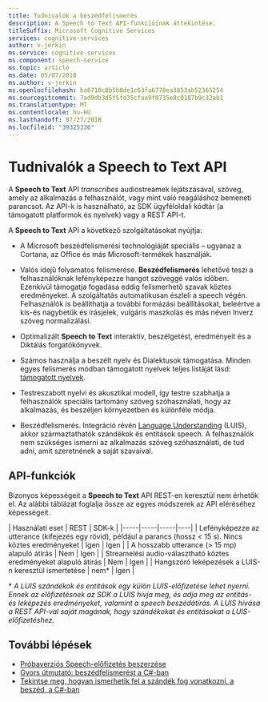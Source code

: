 ```yaml
---
title: Tudnivalók a beszédfelismerés
description: A Speech to Text API-funkcióinak áttekintése.
titleSuffix: Microsoft Cognitive Services
services: cognitive-services
author: v-jerkin
ms.service: cognitive-services
ms.component: speech-service
ms.topic: article
ms.date: 05/07/2018
ms.author: v-jerkin
ms.openlocfilehash: ba6710c8b5b8de1c63fa6778ea3853ab52365254
ms.sourcegitcommit: 7ad9db3d5f5fd35cfaa9f0735e8c0187b9c32ab1
ms.translationtype: MT
ms.contentlocale: hu-HU
ms.lasthandoff: 07/27/2018
ms.locfileid: "39325336"
---
```

# <a name="about-the-speech-to-text-api"></a>Tudnivalók a Speech to Text API

A **Speech to Text** API *transcribes* audiostreamek lejátszásával, szöveg, amely az alkalmazás a felhasználót, vagy mint való reagáláshoz bemeneti parancsot. Az API-k is használható, az SDK ügyféloldali kódtár (a támogatott platformok és nyelvek) vagy a REST API-t.

A **Speech to Text** API a következő szolgáltatásokat nyújtja:

- A Microsoft beszédfelismerési technológiáját speciális – ugyanaz a Cortana, az Office és más Microsoft-termékek használják.

- Valós idejű folyamatos felismerése. **Beszédfelismerés** lehetővé teszi a felhasználóknak lefényképezze hangot szöveggé valós időben. Ezenkívül támogatja fogadása eddig felismerhető szavak köztes eredményeket. A szolgáltatás automatikusan észleli a speech végén. Felhasználók is beállíthatja a további formázási beállításokat, beleértve a kis-és nagybetűk és írásjelek, vulgáris maszkolás és más néven Inverz szöveg normalizálási.

- Optimalizált **Speech to Text** interaktív, beszélgetést, eredményeit és a Diktálás forgatókönyvek. 

- Számos használja a beszélt nyelv és Dialektusok támogatása. Minden egyes felismerés módban támogatott nyelvek teljes listáját lásd: [támogatott nyelvek](supported-languages.md#speech-to-text).

- Testreszabott nyelvi és akusztikai modell, így testre szabhatja a felhasználók speciális tartomány szöveg szóhasználati, hogy az alkalmazás, és beszéljen környezetben és különféle módja.

- Beszédfelismerés. Integráció révén [Language Understanding](https://docs.microsoft.com/azure/cognitive-services/luis/) (LUIS), akkor származtathatók szándékok és entitások speech. A felhasználók nem szükséges ismerni az alkalmazás szöveg szóhasználati, de tud adni, amit szeretnének a saját szavaival.

## <a name="api-capabilities"></a>API-funkciók

Bizonyos képességeit a **Speech to Text** API REST-en keresztül nem érhetők el. Az alábbi táblázat foglalja össze az egyes módszerek az API eléréséhez képességeit.

| Használati eset | REST | SDK-k |
|-----|-----|-----|----|
| Lefényképezze az utterance (kifejezés egy rövid), például a parancs (hossz < 15 s). Nincs köztes eredményeket | Igen | Igen |
| A hosszabb utterance (> 15 mp) alapuló átírás | Nem | Igen |
| Streamelési audio-választható köztes eredményeket alapuló átírás | Nem | Igen |
| Hangszóró leképezések a LUIS-n keresztül ismertetése | nem\* | Igen |

\* *A LUIS szándékok és entitások egy külön LUIS-előfizetése lehet nyerni. Ennek az előfizetésnek az SDK a LUIS hívja meg, és adja meg az entitás- és leképezés eredményeket, valamint a speech beszédátírás. A LUIS hívása a REST API-val saját magának, hogy szándékokat és entitásokat a LUIS-előfizetéshez.*

## <a name="next-steps"></a>További lépések

* [Próbaverziós Speech-előfizetés beszerzése](https://azure.microsoft.com/try/cognitive-services/)
* [Gyors útmutató: beszédfelismerést a C#-ban](quickstart-csharp-dotnet-windows.md)
* [Tekintse meg, hogyan ismerhetik fel a szándék fog vonatkozni, a beszéd, a C#-ban](how-to-recognize-intents-from-speech-csharp.md)
